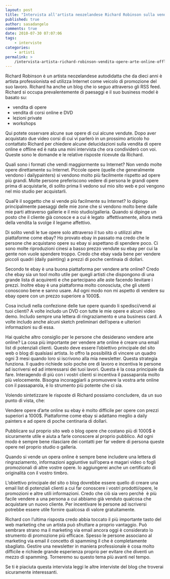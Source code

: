 ```yaml
---
layout: post
title: "Intervista all'artista neozelandese Richard Robinson sulla vendita di opere d'arte online e offline"
published: true
author: sasadangelo
comments: true
date: 2010-07-30 07:07:06
tags:
    - interviste
categories:
    - artisti
permalink: >
    /intervista-artista-richard-robinson-vendita-opere-arte-online-offline
---
```


  



  Richard Robinson è un artista neozelandese autodidatta che da dieci anni è artista professionista ed utilizza Internet come veicolo di promozione del suo lavoro. Richard ha anche un blog che io seguo attraverso gli RSS feed. Richard si occupa prevalentemente di paesaggi e il suo business model è basato su:


  * vendita di opere
  * vendita di corsi online e DVD
  * lezioni private
  * workshops


  Qui potete osservare alcune sue opere di cui alcune vendute. Dopo aver acquistato due video corsi di cui vi parlerò in un prossimo articolo ho contattato Richard per chiedere alcune delucidazioni sulla vendita di opere online e offline ed è nata una mini intervista che ora condividerò con voi. Queste sono le domande e le relative risposte ricevute da Richard.



  Quali sono i formati che vendi maggiormente su Internet? Non vendo molte opere direttamente su Internet. Piccole opere (quelle che generalmente vendono i dailypainters) si vendono molto più facilmente rispetto ad opere più grandi. Molte persone preferiscono vedere di persona le grandi opere prima di acquistarle, di solito prima li vedono sul mio sito web e poi vengono nel mio studio per acquistarli.


  Qual&#8217;è il soggetto che si vende più facilmente su Internet? Io dipingo principalmente paesaggi delle mie zone che si vendono molto bene dalle mie parti attraverso gallerie e il mio studio/galleria. Quando si dipinge un posto che il cliente già conosce e a cui è legato  affettivamente, allora metà della vendita la svolge il legame affettivo.


  Di solito vendi le tue opere solo attraverso il tuo sito o utilizzi altre piattaforme come ebay? Ho provato ebay in passato ma credo che le persone che acquistano opere su ebay si aspettano di spendere poco. Ci sono molte riproduzioni cinesi a basso prezzo vendute su ebay per cui la gente non vuole spendere troppo. Credo che ebay vada bene per vendere piccoli quadri (daily painting) a prezzi di poche centinaia di dollari.


  Secondo te ebay è una buona piattaforma per vendere arte online? Credo che ebay sia un tool molto utile per quegli artisti che dispongono di una grande lista di acquirenti e che partecipano alle aste facendo lievitare i prezzi. Inoltre ebay è una piattaforma molto conosciuta, che gli utenti conoscono bene e sanno usare. Ad ogni modo non mi aspetto di vendere su ebay opere con un prezzo superiore a 1000$.


  Cosa includi nella confezione delle tue opere quando li spedisci/vendi ai tuoi clienti? A volte includo un DVD con tutte le mie opere e alcuni video demo. Includo sempre una lettera di ringraziamento e una business card. A volte includo anche alcuni sketch preliminari dell&#8217;opera e ulteriori informazioni su di essa.


  Hai qualche altro consiglio per le persone che desiderano vendere arte online? La cosa più importante per vendere arte online è creare una email list di potenziali clienti. Questo deve essere l&#8217;obiettivo principale del sito web o blog di qualsiasi artista. Io offro la possibilità di vincere un quadro ogni 3 mesi quando loro si iscrivono alla mia newsletter. Questa strategia funziona. Il quadro richiede solo poche ore di lavoro e incentiva le persone ad iscriversi ed ad interessarsi dei tuoi lavori. Questa è la cosa principale da fare. Interagendo di più con i vostri clienti si incentiva il passaparola molto più velocemente. Bisogna incoraggiarli a promuovere la vostra arte online con il passaparola, è lo strumento più potente che ci sia.


Volendo sintetizzare le risposte di Richard possiamo concludere, da un suo punto di vista, che:


  Vendere opere d&#8217;arte online su ebay è molto difficile per opere con prezzi superiori a 1000$. Piattaforme come ebay si adattano meglio a daily painters e ad opere di poche centinaria di dollari.


  Pubblicare sul proprio sito web o blog opere che costano più di 1000$ è sicuramente utile e aiuta a farle conoscere al proprio pubblico. Ad ogni modo è sempre bene rilasciare dei contatti per far vedere di persona queste opere nel proprio studio o galleria.


  Quando si vende un opera online è sempre bene includere una lettera di ringraziamento, informazioni aggiuntive sull&#8217;opera e magari video o fogli promozionali di altre vostre opere. Io aggiungerei anche un certificato di originalità con il vostro timbro.


  L&#8217;obiettivo principale del sito o blog dovrebbe essere quello di creare una email list di potenziali clienti a cui far conoscere i vostri prodotti/opere, le promozioni e altre utili informazioni. Credo che ciò sia vero perchè  è più facile vendere a una persona a cui abbiamo già venduto qualcosa che acquistare un nuovo cliente. Per incentivare le persone ad iscriversi potrebbe essere utile fornire qualcosa di valore gratuitamente.



  Richard con l&#8217;ultima risposta credo abbia toccato il più importante tasto del web marketing che un artista può sfruttare a proprio vantaggio. Può sembrare strano ma il marketing via email ancora oggi è considerato lo strumento di promozione più efficace. Spesso le persone associano al marketing via email il concetto di spamming il che è completamente sbagliato. Gestire una newsletter in maniera professionale è cosa molto difficile e richiede grande esperienza proprio per evitare che diventi un mezzo di spamming. Torneremo su questo tema più avanti nel tempo.



  Se ti è piaciuta questa intervista leggi le altre interviste del blog che troverai sicuramente interessanti.
